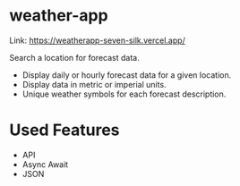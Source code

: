 # weather-app
Link: https://weatherapp-seven-silk.vercel.app/

Search a location for forecast data.

- Display daily or hourly forecast data for a given location.
- Display data in metric or imperial units.
- Unique weather symbols for each forecast description.

# Used Features
- API
- Async Await
- JSON


